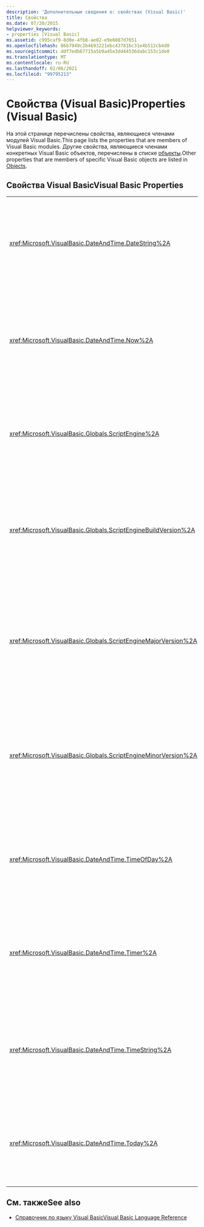 ```yaml
---
description: 'Дополнительные сведения о: свойствах (Visual Basic)'
title: Свойства
ms.date: 07/20/2015
helpviewer_keywords:
- properties [Visual Basic]
ms.assetid: c995caf9-8d0e-4fb8-ae02-e9e6087d7651
ms.openlocfilehash: 86b7949c2b4693221ebc43781bc31e4b512cb4d0
ms.sourcegitcommit: ddf7edb67715a5b9a45e3dd44536dabc153c1de0
ms.translationtype: MT
ms.contentlocale: ru-RU
ms.lasthandoff: 02/06/2021
ms.locfileid: "99795213"
---
```

# <a name="properties-visual-basic"></a><span data-ttu-id="bab74-103">Свойства (Visual Basic)</span><span class="sxs-lookup"><span data-stu-id="bab74-103">Properties (Visual Basic)</span></span>

<span data-ttu-id="bab74-104">На этой странице перечислены свойства, являющиеся членами модулей Visual Basic.</span><span class="sxs-lookup"><span data-stu-id="bab74-104">This page lists the properties that are members of Visual Basic modules.</span></span> <span data-ttu-id="bab74-105">Другие свойства, являющиеся членами конкретных Visual Basic объектов, перечислены в списке [объекты](objects/index.md).</span><span class="sxs-lookup"><span data-stu-id="bab74-105">Other properties that are members of specific Visual Basic objects are listed in [Objects](objects/index.md).</span></span>  
  
## <a name="visual-basic-properties"></a><span data-ttu-id="bab74-106">Свойства Visual Basic</span><span class="sxs-lookup"><span data-stu-id="bab74-106">Visual Basic Properties</span></span>  
  
|||  
|---|---|  
|<xref:Microsoft.VisualBasic.DateAndTime.DateString%2A>|<span data-ttu-id="bab74-107">Возвращает или задает `String` значение, представляющее текущую дату в соответствии с системой.</span><span class="sxs-lookup"><span data-stu-id="bab74-107">Returns or sets a `String` value representing the current date according to your system.</span></span>|  
|<xref:Microsoft.VisualBasic.DateAndTime.Now%2A>|<span data-ttu-id="bab74-108">Возвращает `Date` значение, содержащее текущую дату и время в соответствии с вашей системой.</span><span class="sxs-lookup"><span data-stu-id="bab74-108">Returns a `Date` value containing the current date and time according to your system.</span></span>|  
|<xref:Microsoft.VisualBasic.Globals.ScriptEngine%2A>|<span data-ttu-id="bab74-109">Возвращает `String`, которая представляет используемую в текущий момент среду выполнения.</span><span class="sxs-lookup"><span data-stu-id="bab74-109">Returns a `String` representing the runtime currently in use.</span></span>|  
|<xref:Microsoft.VisualBasic.Globals.ScriptEngineBuildVersion%2A>|<span data-ttu-id="bab74-110">Возвращает значение типа, `Integer` содержащее номер версии сборки используемой в данный момент среды выполнения.</span><span class="sxs-lookup"><span data-stu-id="bab74-110">Returns an `Integer` containing the build version number of the runtime currently in use.</span></span>|  
|<xref:Microsoft.VisualBasic.Globals.ScriptEngineMajorVersion%2A>|<span data-ttu-id="bab74-111">Возвращает значение типа, `Integer` содержащее основной номер версии среды выполнения, используемой в данный момент.</span><span class="sxs-lookup"><span data-stu-id="bab74-111">Returns an `Integer` containing the major version number of the runtime currently in use.</span></span>|  
|<xref:Microsoft.VisualBasic.Globals.ScriptEngineMinorVersion%2A>|<span data-ttu-id="bab74-112">Возвращает значение типа, `Integer` содержащее дополнительный номер версии среды выполнения, используемой в данный момент.</span><span class="sxs-lookup"><span data-stu-id="bab74-112">Returns an `Integer` containing the minor version number of the runtime currently in use.</span></span>|  
|<xref:Microsoft.VisualBasic.DateAndTime.TimeOfDay%2A>|<span data-ttu-id="bab74-113">Возвращает или задает значение типа `Date`, содержащее текущее время суток (системное).</span><span class="sxs-lookup"><span data-stu-id="bab74-113">Returns or sets a `Date` value containing the current time of day according to your system.</span></span>|  
|<xref:Microsoft.VisualBasic.DateAndTime.Timer%2A>|<span data-ttu-id="bab74-114">Возвращает значение типа `Double`, представляющее число секунд, прошедших после полуночи.</span><span class="sxs-lookup"><span data-stu-id="bab74-114">Returns a `Double` value representing the number of seconds elapsed since midnight.</span></span>|  
|<xref:Microsoft.VisualBasic.DateAndTime.TimeString%2A>|<span data-ttu-id="bab74-115">Возвращает или задает `String` значение, представляющее текущее время дня в соответствии с вашей системой.</span><span class="sxs-lookup"><span data-stu-id="bab74-115">Returns or sets a `String` value representing the current time of day according to your system.</span></span>|  
|<xref:Microsoft.VisualBasic.DateAndTime.Today%2A>|<span data-ttu-id="bab74-116">Возвращает или задает значение `Date`, содержащее текущую системную дату.</span><span class="sxs-lookup"><span data-stu-id="bab74-116">Returns or sets a `Date` value containing the current date according to your system.</span></span>|  
  
## <a name="see-also"></a><span data-ttu-id="bab74-117">См. также</span><span class="sxs-lookup"><span data-stu-id="bab74-117">See also</span></span>

- [<span data-ttu-id="bab74-118">Справочник по языку Visual Basic</span><span class="sxs-lookup"><span data-stu-id="bab74-118">Visual Basic Language Reference</span></span>](index.md)
